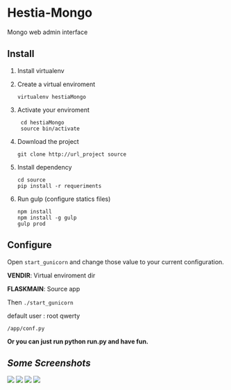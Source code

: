 Hestia-Mongo
============

Mongo web admin interface


Install
------
1. Install virtualenv

2. Create a virtual enviroment

    ``` 
    virtualenv hestiaMongo 
    ```
    
3. Activate your enviroment
   ``` 
    cd hestiaMongo 
    source bin/activate
    ```
4. Download the project 
    ``` 
    git clone http://url_project source
    ```
5. Install dependency 
    ``` 
    cd source 
    pip install -r requeriments
    ```

6. Run gulp (configure statics files)
    ``` 
    npm install
    npm install -g gulp
    gulp prod
    ```



Configure
---
Open ```start_gunicorn``` and change those value to your current configuration.

**VENDIR**: 
Virtual enviroment dir


**FLASKMAIN**:
Source app 

Then ``` ./start_gunicorn ```

default user : root qwerty

    /app/conf.py


**Or you can just run python run.py and have fun.**

*Some Screenshots*
---------
![](https://raw.githubusercontent.com/BlaShadow/Hestia-Mongo/master/screenshots/Hestia___Dashboard%202.png)
![](https://raw.githubusercontent.com/BlaShadow/Hestia-Mongo/master/screenshots/Hestia___Dashboard%203.png)
![](/screenshots/Hestia___Dashboard.png?raw=true)
![](/screenshots/Admin_Hestia.png?raw=true)



